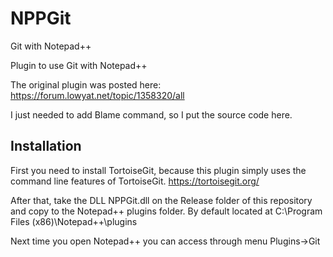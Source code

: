 # NPPGit
Git with Notepad++

Plugin to use Git with Notepad++


The original plugin was posted here:
https://forum.lowyat.net/topic/1358320/all

I just needed to add Blame command, so I put the source code here.

## Installation

First you need to install TortoiseGit, because this plugin simply uses the command line features of TortoiseGit.
https://tortoisegit.org/

After that, take the DLL NPPGit.dll on the Release folder of this repository and copy to the Notepad\+\+ plugins folder.
By default located at C:\Program Files (x86)\Notepad++\plugins

Next time you open Notepad\+\+ you can access through menu Plugins->Git
